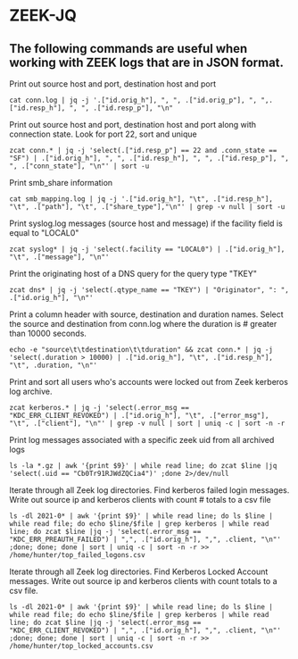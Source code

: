 # ZEEK-JQ
## The following commands are useful when working with ZEEK logs that are in JSON format.

Print out source host and port, destination host and port
<pre><code>cat conn.log | jq -j '.["id.orig_h"], ", ", .["id.orig_p"], ", ",.["id.resp_h"], ", ", .["id.resp_p"], "\n"</code></pre>

Print out source host and port, destination host and port along with connection state.  Look for port 22, sort and unique
<pre><code>zcat conn.* | jq -j 'select(.["id.resp_p"] == 22 and .conn_state == "SF") | .["id.orig_h"], ", ", .["id.resp_h"], ", ", .["id.resp_p"], ", ", .["conn_state"], "\n"' | sort -u</code></pre>

Print smb_share information
<pre><code>cat smb_mapping.log | jq -j '.["id.orig_h"], "\t", .["id.resp_h"], "\t", .["path"], "\t", .["share_type"],"\n"' | grep -v null | sort -u</code></pre>

Print syslog.log messages (source host and message) if the facility field is equal to "LOCAL0"
<pre><code>zcat syslog* | jq -j 'select(.facility == "LOCAL0") | .["id.orig_h"], "\t", .["message"], "\n"'</code></pre>

Print the originating host of a DNS query for the query type "TKEY"
<pre><code>zcat dns* | jq -j 'select(.qtype_name == "TKEY") | "Originator", ": ", .["id.orig_h"], "\n"'</code></pre>

Print a column header with source, destination and duration names.  Select the source and destination from conn.log where the duration is # greater than 10000 seconds.
<pre><code>echo -e "source\t\tdestination\t\tduration" && zcat conn.* | jq -j 'select(.duration > 10000) | .["id.orig_h"], "\t", .["id.resp_h"], "\t", .duration, "\n"'</code></pre>

Print and sort all users who's accounts were locked out from Zeek kerberos log archive.
<pre><code>zcat kerberos.* | jq -j 'select(.error_msg == "KDC_ERR_CLIENT_REVOKED") | .["id.orig_h"], "\t", .["error_msg"], "\t", .["client"], "\n"' | grep -v null | sort | uniq -c | sort -n -r</code></pre>

Print log messages associated with a specific zeek uid from all archived logs
<pre><code>ls -la *.gz | awk '{print $9}' | while read line; do zcat $line |jq 'select(.uid == "Cb0Tr91RJWdZQCia4")' ;done 2>/dev/null</code></pre>

Iterate through all Zeek log directories.  Find kerberos failed login messages.  Write out source ip and kerberos clients with count # totals to a csv file
<pre><code>ls -dl 2021-0* | awk '{print $9}' | while read line; do ls $line | while read file; do echo $line/$file | grep kerberos | while read line; do zcat $line |jq -j 'select(.error_msg == "KDC_ERR_PREAUTH_FAILED") | ",", .["id.orig_h"], ",", .client, "\n"' ;done; done; done | sort | uniq -c | sort -n -r >> /home/hunter/top_failed_logons.csv</code></pre>

Iterate through all Zeek log directories.  Find Kerberos Locked Account messages.  Write out source ip and kerberos clients with count totals to a csv file.
<pre><code>ls -dl 2021-0* | awk '{print $9}' | while read line; do ls $line | while read file; do echo $line/$file | grep kerberos | while read line; do zcat $line |jq -j 'select(.error_msg == "KDC_ERR_CLIENT_REVOKED") | ",", .["id.orig_h"], ",", .client, "\n"' ;done; done; done | sort | uniq -c | sort -n -r >> /home/hunter/top_locked_accounts.csv</code></pre>
